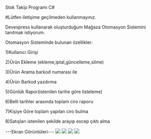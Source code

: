 Stok Takip Programı C#

#Lütfen iletişime geçilmeden kullanmayınız.

Devexpress kullanarak oluşturduğum Mağaza Otomasyon Sistemini tanıtmak istiyorum.

Otomasyon Sisteminde bulunan özellikler:

1)Kullanıcı Girişi

2)Ürün Ekleme (ekleme,iptal,güncelleme,silme)

3)Ürün Arama barkod numarası ile

4)Ürün Barkod yazdırma

5)Günlük Rapor(istenilen tarihe göre listeleme)

6)Belli tarihler arasında toplam ciro raporu

7)Kişiye Göre toplam yapılan ciro bulma

8)Satışları istenilen şekilde arayıp excep çıktı alma

---Ekran Görüntüleri---
<img src="https://i.hizliresim.com/q8uxeg1.jpeg">
<img src="https://i.hizliresim.com/af1g2on.jpeg">
<img src="https://i.hizliresim.com/po05lk7.jpeg">
<img src="https://i.hizliresim.com/kx8b1mw.jpeg">
